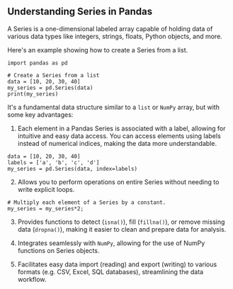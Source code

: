 ## Understanding Series in Pandas

A Series is a one-dimensional labeled array capable of holding data of various data types like integers, strings, floats, Python objects, and more.

Here's an example showing how to create a Series from a list.

```
import pandas as pd

# Create a Series from a list
data = [10, 20, 30, 40]
my_series = pd.Series(data)
print(my_series)
```

It's a fundamental data structure similar to a `list` or `NumPy` array, but with some key advantages:

1. Each element in a Pandas Series is associated with a label, allowing for intuitive and easy data access. You can access elements using labels instead of numerical indices, making the data more understandable.

```
data = [10, 20, 30, 40]
labels = ['a', 'b', 'c', 'd']
my_series = pd.Series(data, index=labels)
```

2. Allows you to perform operations on entire Series without needing to write explicit loops.

```
# Multiply each element of a Series by a constant.
my_series = my_series*2;
```

3. Provides functions to detect (`isna()`), fill (`fillna()`), or remove missing data (`dropna()`), making it easier to clean and prepare data for analysis.

4. Integrates seamlessly with `NumPy`, allowing for the use of NumPy functions on Series objects.

5. Facilitates easy data import (reading) and export (writing) to various formats (e.g. CSV, Excel, SQL databases), streamlining the data workflow.
